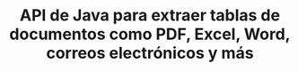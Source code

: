 ---
############################# Static ############################
layout: "auto-gen-gist"
draft: false
path: "es/parser/java/extract/table/xlt/"
otherformats: DOC DOT DOCX DOCM DOTX DOTM TXT ODT OTT RTF PDF XHTML MHTML MD XML EPUB FB2 CHM XLS XLSX XLSM XLSB XLTX XLTM ODS CSV OTS XLA XLAM PPT PPTX  PPS POT PPSX PPTM POTX PPSM ODP OTP PST OST EML EMLX MSG ONE 

############################# Head ############################
head_title: "API de Java para extraer tablas de varios documentos (Excel, Word, PDF)"
head_description: "GroupDocs.Parser Java API proporciona una funcionalidad completa para extraer tablas de documentos y páginas PDF, DOCX, PPTX, EML, MSG, XLSX, CSV, ODT, RTF y EPUB."

############################# Header ############################
title: "API de Java para extraer tablas de documentos como PDF, Excel, Word, correos electrónicos y más"
description: "GroupDocs.Parser Java API brinda a los programadores de software el poder de extraer tablas de documentos como PDF, DOCX, PPTX, EML, MSG, XLSX, CSV, ODT, RTF, EPUB y más."

######################### Download Button #######################
button:
    enable: true

############################# About ############################
about:
    enable: true
    title: "¿Cómo extraer tablas de formatos de archivo de documentos populares a través de la API de Java?"
    content: |
     Una tabla es una cuadrícula de celdas organizadas en filas y columnas que se pueden utilizar para presentar datos o información al lector de una manera visualmente atractiva. Las tablas juegan un papel muy importante en la organización de datos en documentos y tienen muchos beneficios útiles, como agrupar información, organizar datos en filas o columnas, hacer listas, organizar el diseño de oraciones completas, colocar imágenes en documentos, resaltar tendencias o patrones en datos y pronto. GroupDocs.Parser for Java API permite a los ingenieros y desarrolladores de software crear una poderosa aplicación Java para manejar varios tipos de documentos. Se puede usar para extraer tablas, texto e imágenes de algunos formatos de documentos populares, como PDF, correos electrónicos, libros electrónicos, Word (DOC, DOCX), PowerPoint (PPT, PPTX), Excel (XLS, XLSX), correos electrónicos ( EML, MSG) y muchos más. La API de Java ha brindado soporte para varias funciones importantes relacionadas con la administración de tablas en documentos, como extraer todas las tablas o una tabla específica del documento, obtener una tabla de la página de un documento en particular, extracción de datos de celdas de tabla, obtener el número total de filas de una tabla y columnas, obtener altura de fila, imprimir datos de una tabla, etc. 

############################# content ############################
steps:
    enable: true
    block:
    - title_left: "Utilice código Java para extraer tablas de XLT "
      content_left: |
       GroupDocs.Parser Java API ha incluido soporte completo para procesar varios tipos de documentos y extraer datos de ellos. El siguiente ejemplo de código Java muestra cómo los programadores de software pueden extraer tablas de un documento XLT con solo un par de líneas de código.

      title_right: "Extracción de tablas de XLT Documentos"
      content_right: |
        * Cree una instancia de [Parser](https://apireference.groupdocs.com/parser/java/com.groupdocs.parser/Parser)
        * compruebe si se admite la extracción de tablas
        * Crear el diseño de tablas
        * Crear las opciones para la extracción de tablas.
        * Llame al método [getTables(options)](https://apireference.groupdocs.com/parser/java/com.groupdocs.parser/Parser#getTables(com.groupdocs.parser.options.PageTableAreaOptions)) para extraer tablas del todo el documento.
        * Iterar sobre filas y columnas
        * extraer e imprimir el texto de la celda de la tabla

      gisthash: "dda6d3d4866e63ae1614d86dd847fecd"
      gistfile: "tables_extraction_form_documents.cs"

    - title_left: "Cómo extraer tablas de la página del documento XLT"
      content_left: |
       GroupDocs.Parser Java API permite a los programadores de computadoras extraer tablas de la página del documento XLT con solo un par de líneas de código Java. Verificará la existencia de tablas en el documento y luego extraerá las tablas de la página de documentos en particular. El siguiente ejemplo demuestra cómo los desarrolladores de Java pueden realizar la extracción de tablas dentro de un documento XLT con facilidad.

      title_right: "Extraer tablas de documentos a través de Java"
      content_right: |
        * Cree una instancia de [Parser](https://apireference.groupdocs.com/parser/java/com.groupdocs.parser/Parser)
        * compruebe si se admite la extracción de tablas
        * Crear el diseño de tablas
        * Crear las opciones para la extracción de tablas desde la página del documento
        * Obtener información del documento a través de [getDocumentInfo](https://apireference.groupdocs.com/parser/java/com.groupdocs.parser/Parser#getDocumentInfo())
        * Consultar documento por existencia de páginas
        * Extraer tablas de la página del documento
        * Llame al método [getTables(options)](https://apireference.groupdocs.com/parser/java/com.groupdocs.parser/Parser#getTables(com.groupdocs.parser.options.PageTableAreaOptions)) para extraer tablas del todo el documento.
        * Iterar sobre tablas, filas y columnas
        * extraer e imprimir el texto de la celda de la tabla
     
      gisthash: "2dc42054bba3abdc297c63f4534281d8"
      gistfile: "tables_extraction_form_documents_page.cs"
      
    - title_left: "Requisitos del sistema"
      content_left: |
       GroupDocs.Parser para Java es compatible con todas las principales plataformas y sistemas operativos. Puede generar documentos en Microsoft Word, Excel, PowerPoint, Outlook, OpenOffice y más de 50 formatos. Para obtener una guía completa de requisitos del sistema, visite los requisitos del sistema antes de ejecutar el código a continuación, asegúrese de tener instalados los siguientes requisitos previos en su sistema:
         * Sistemas Operativos: Microsoft Windows, Linux, Mac OS
         * Compatibilidad con versiones de Java: J2SE 7.0 (1.7), J2SE 8.0 (1.8) o superior
         * Obtenga la última versión de GroupDocs.Parser Java API de GroupDocs [Repositorio](https://repository.groupdocs.com/webapp/#/artifacts/browse/tree/General/repo/com/groupdocs/groupdocs-parser)
        
      title_right: "Por qué usar GroupDocs.Parser"
      content_right: |
        * Extraiga un texto sin formato de cualquiera de los documentos admitidos.
        * Soporte de extracción de tabla de contenido
        * Extraiga texto formateado, metadatos, imágenes, contenedores y archivos adjuntos.
        * Análisis de documentos a través de plantillas definidas por el usuario.
        * Buscar texto usando palabras clave o expresiones regulares.
        * Soporte de extracción de texto estructurado
        * Extraiga la tabla de contenido para algunos formatos de documentos compatibles.
        * Analizar datos de formularios de documentos PDF.

demos:
    enable: true
        

more_formats:
    enable: true


back_to_top:
    enable: true
---